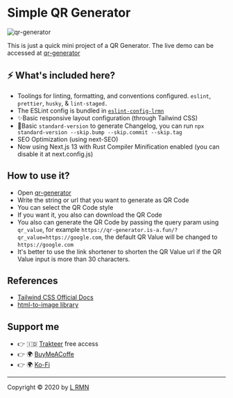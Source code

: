 # Simple QR Generator

![qr-generator](https://cdn.discordapp.com/attachments/1091192083852828744/1108784874548121640/Screenshot_2023-05-18_at_22-55-04_QR_Generator.png)

This is just a quick mini project of a QR Generator. The live demo can be accessed at [qr-generator](https://qr-generator.is-a.fun/)

## ⚡ What's included here?

- Toolings for linting, formatting, and conventions configured.
  `eslint`, `prettier`, `husky`, & `lint-staged.`
- The ESLint config is bundled in [`eslint-config-lrmn`](https://www.npmjs.com/package/eslint-config-lrmn)
- ✨Basic responsive layout configuration (through Tailwind CSS)
- 📜Basic `standard-version` to generate Changelog, you can run `npx standard-version --skip.bump --skip.commit --skip.tag`
- SEO Optimization (using next-SEO)
- Now using Next.js 13 with Rust Compiler Minification enabled (you can disable it at next.config.js)

## How to use it?

- Open [qr-generator](https://qr-generator.is-a.fun/)
- Write the string or url that you want to generate as QR Code
- You can select the QR Code style
- If you want it, you also can download the QR Code
- You also can generate the QR Code by passing the query param using `qr_value`, for example `https://qr-generator.is-a.fun/?qr_value=https://google.com`, the default QR Value will be changed to `https://google.com`
- It's better to use the link shortener to shorten the QR Value url if the QR Value input is more than 30 characters.

## References

- [Tailwind CSS Official Docs](https://tailwindcss.com/)
- [html-to-image library](https://www.npmjs.com/package/html-to-image)

## Support me

- 👉 🇮🇩 [Trakteer](https://trakteer.id/lrmn) free access
- 👉 🌍 [BuyMeACoffe](https://www.buymeacoffee.com/lrmn)
- 👉 🌍 [Ko-Fi](https://ko-fi.com/lrmn7)

---

Copyright © 2020 by [L RMN](https://is-a.fun/)

